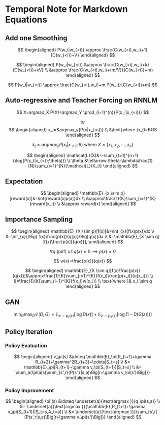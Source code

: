 # Temporal Note for Markdown Equations

## Add one Smoothing

$$
\begin{aligned}
P(w_i|w_{<i}) \approx \frac{C(w_{<i},w_i)+1}{C(w_{<i})+V}
\end{aligned}
$$

$$
\begin{aligned}
P(w_i|w_{<i}) &\approx \frac{C(w_{<i},w_i)+k}{C(w_{<i})+kV} \\
&\approx \frac{C(w_{<i},w_i)+(m/V)}{C(w_{<i})+m}
\end{aligned}
$$

$$
P(w_i|w_{<i}) \approx \frac{C(w_{<i},w_i)+m P(w_i)}{C(w_{<i})+m}
$$

## Auto-regressive and Teacher Forcing on RNNLM

$$
X=argmax_X P(X)=argmax_Y \prod_{i=1}^{n}{P(x_i|x_{<i})}
$$

$$
or
$$
$$
\begin{aligned}
x_i=&argmax_y{P(x|x_{<i})} \\
&\text{where }x_0=BOS
\end{aligned}
$$

$$
\hat{x}_t=argmax_x{P(x_t|x_{<t};\theta)}\text{ where }X=\{x_1,x_2,\cdots,x_n\}
$$

$$
\begin{aligned}
\mathcal{L}(X)&=-\sum_{t=1}^{n+1}{\log{P(x_t|x_{<t};\theta)}} \\
\theta &\leftarrow \theta-\lambda\frac{1}{N}\sum_{i=1}^{N}{\mathcal{L}(X_i)}
\end{aligned}
$$

## Expectation

$$
\begin{aligned}
\mathbb{E}_{x \sim p}[reward(x)]&=\int{reward(x)p(x)}dx \\
&\approx\frac{1}{K}\sum_{i=1}^{K}{reward(x_i)} \\
&\approx reward(x)
\end{aligned}
$$

## Importance Sampling

$$
\begin{aligned}
\mathbb{E}_{X \sim p}[f(x)]&=\int_{x}{f(x)p(x)}dx \\
&=\int_{x}{\Big( f(x)\frac{p(x)}{q(x)}\Big)q(x)}dx \\
&=\mathbb{E}_{X \sim q}[f(x)\frac{p(x)}{q(x)}],
\end{aligned}
$$

$$
\forall q\text{ (pdf) s.t.} q(x)=0 \implies p(x)=0
$$

$$
w(x)=\frac{p(x)}{q(x)}
$$

$$
\begin{aligned}
\mathbb{E}_{X \sim q}[f(x)\frac{p(x)}{q(x)}]&\approx\frac{1}{K}\sum_{i=1}^{K}{f(x_i)\frac{p(x_i)}{q(x_i)}} \\
&=\frac{1}{K}\sum_{i=1}^{K}{f(x_i)w(x_i)} \\
\text{where }& x_i \sim q
\end{aligned}
$$

## GAN

$$
\min_{G}\max_{D}\mathcal{L}(D,G)=\mathbb{E}_{x\sim p_r(x)}[\log{D(x)}]+\mathbb{E}_{z\sim p_z(z)}[\log{(1-D(G(z)))}]
$$

## Policy Iteration

### Policy Evaluation

$$
\begin{aligned}
v_\pi(s) &\doteq \mathbb{E}_\pi[R_{t+1}+\gamma R_{t+2}+\gamma^2R_{t+3}+\cdots|S_t=s] \\
&= \mathbb{E}_\pi[R_{t+1}+\gamma v_\pi(S_{t+1})|S_t=s] \\
&= \sum_a{\pi(a|s)\sum_{s',r}{P(s',r|s,a)\Big[r+\gamma v_\pi(s')\Big]}}
\end{aligned}
$$

### Policy Improvement

$$
\begin{aligned}
\pi'(s) &\doteq \underset{a}{\text{argmax }}{q_\pi(s,a)} \\
&= \underset{a}{\text{argmax }}{\mathbb{E}[R_{t+1}+\gamma v_\pi(S_{t+1})|S_t=s,A_t=a]} \\
&= \underset{a}{\text{argmax }}{\sum_{s',r}{P(s',r|s,a)\Big[r+\gamma v_\pi(s')\Big]}}
\end{aligned}
$$